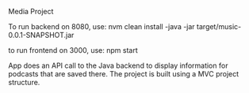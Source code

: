 Media Project

To run backend on 8080, use: 
nvm clean install
-java -jar target/music-0.0.1-SNAPSHOT.jar

to run frontend on 3000, use:
npm start

App does an API call to the Java backend to display information for podcasts that are saved there. The project is built using a MVC project structure. 
